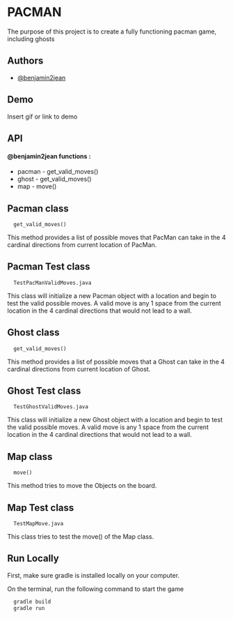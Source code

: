 
# PACMAN

The purpose of this project is to create a fully functioning pacman game, including ghosts 

## Authors

- [@benjamin2jean](https://github.com/benjamin2jean)

## Demo

Insert gif or link to demo


## API

#### @benjamin2jean functions :
- pacman - get_valid_moves()
- ghost - get_valid_moves()
- map - move()

## Pacman class 
```http
  get_valid_moves()
```
This method provides a list of possible moves that PacMan can take in the 4 cardinal directions from current location of PacMan.

## Pacman  Test class  
```http
  TestPacManValidMoves.java
```

This class will initialize a new Pacman object with a location and begin to test the valid possible moves. A valid move is any 1 space from the current location in the 4 cardinal directions that would not lead to a wall. 


## Ghost class 
```http
  get_valid_moves()
```
This method provides a list of possible moves that a Ghost can take in the 4 cardinal directions from current location of Ghost.
## Ghost  Test class  
```http
  TestGhostValidMoves.java
```

This class will initialize a new Ghost object with a location and begin to test the valid possible moves. A valid move is any 1 space from the current location in the 4 cardinal directions that would not lead to a wall. 




## Map class 
```http
  move()
```
 This method tries to move the Objects on the board.

## Map  Test class  
```http
  TestMapMove.java
```

 This class tries to test the move() of the Map class.
 
## Run Locally
First, make sure gradle is installed locally on your computer. 

On the terminal, run the following command to start the game 

```bash
  gradle build
  gradle run
```
